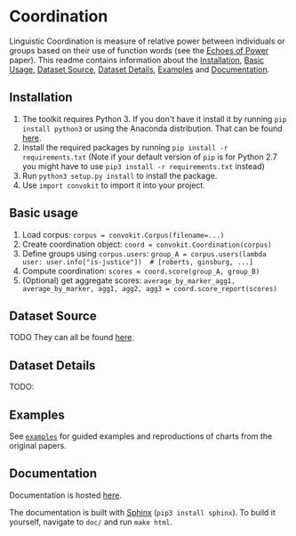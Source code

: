 # Coordination
Linguistic Coordination is measure of relative power between individuals or groups based on their use of function words (see the [Echoes of Power](https://www.cs.cornell.edu/~cristian/Echoes_of_power.html) paper). This readme contains information about  the [Installation](#installation), [Basic Usage](#basic-usage), [Dataset Source](#dataset-source), [Dataset Details](#dataset-details), [Examples](#examples) and [Documentation](#documentation).

## Installation
1. The toolkit requires Python 3. If you don't have it install it by running `pip install python3` or using the Anaconda distribution. That can be found [here](https://www.anaconda.com/download/#macos).
2. Install the required packages by running `pip install -r requirements.txt` (Note if your default version of `pip` is for Python 2.7 you might have to use `pip3 install -r requirements.txt` instead)
3. Run `python3 setup.py install` to install the package.
4.  Use `import convokit` to import it into your project.

## Basic usage
1. Load corpus: `corpus = convokit.Corpus(filename=...)`
2. Create coordination object: `coord = convokit.Coordination(corpus)`
3. Define groups using `corpus.users`:
        `group_A = corpus.users(lambda user: user.info["is-justice"])  # [roberts, ginsburg, ...]`
4. Compute coordination: `scores = coord.score(group_A, group_B)`
5. (Optional) get aggregate scores:
        `average_by_marker_agg1, average_by_marker, agg1, agg2, agg3 = coord.score_report(scores)`


## Dataset Source
TODO
They can all be found [here](zissou.infosci.cornell.edu/data/).

## Dataset Details
TODO: 

## Examples
See [`examples`](https://github.com/CornellNLP/Cornell-Conversational-Analysis-Toolkit/tree/master/examples/coordination) for guided examples and reproductions of charts from the original papers.

## Documentation
Documentation is hosted [here](http://zissou.infosci.cornell.edu/socialkit/documentation/coordination.html).

The documentation is built with [Sphinx](http://www.sphinx-doc.org/en/1.5.1/) (`pip3 install sphinx`). To build it yourself, navigate to `doc/` and run `make html`. 
